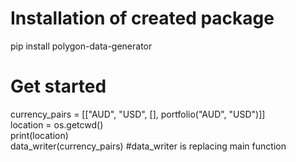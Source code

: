 # Installation of created package

pip install polygon-data-generator

# Get started
currency_pairs = [["AUD", "USD", [], portfolio("AUD", "USD")]] \
location = os.getcwd() \
print(location) \
data_writer(currency_pairs) #data_writer is replacing main function
